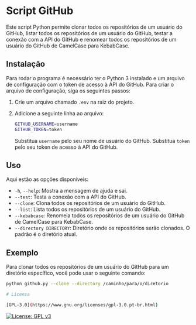 # Script GitHub

Este script Python permite clonar todos os repositórios de um usuário do GitHub, listar todos os repositórios de um usuário do GitHub, testar a conexão com a API do GitHub e renomear todos os repositórios de um usuário do GitHub de CamelCase para KebabCase.

## Instalação

Para rodar o programa é necessário ter o Python 3 instalado e um arquivo de configuração com o token de acesso à API do GitHub. Para criar o arquivo de configuração, siga os seguintes passos:

1. Crie um arquivo chamado `.env` na raiz do projeto.

2. Adicione a seguinte linha ao arquivo:

    ```bash
    GITHUB_USERNAME=username
    GITHUB_TOKEN=token
    ```
    Substitua `username` pelo seu nome de usuário do GitHub.
    Substitua `token` pelo seu token de acesso à API do GitHub.

## Uso

Aqui estão as opções disponíveis:

- `-h`, `--help`: Mostra a mensagem de ajuda e sai.
- `--test`: Testa a conexão com a API do GitHub.
- `--clone`: Clona todos os repositórios de um usuário do GitHub.
- `--list`: Lista todos os repositórios de um usuário do GitHub.
- `--kebabcase`: Renomeia todos os repositórios de um usuário do GitHub de CamelCase para KebabCase.
- `--directory DIRECTORY`: Diretório onde os repositórios serão clonados. O padrão é o diretório atual.

## Exemplo

Para clonar todos os repositórios de um usuário do GitHub para um diretório específico, você pode usar o seguinte comando:

```bash
python github.py --clone --directory /caminho/para/o/diretorio

# Licensa

[GPL-3.0](https://www.gnu.org/licenses/gpl-3.0.pt-br.html)
```

[![License: GPL v3](https://img.shields.io/badge/License-GPLv3-blue.svg)](https://www.gnu.org/licenses/gpl-3.0.pt-br.html)